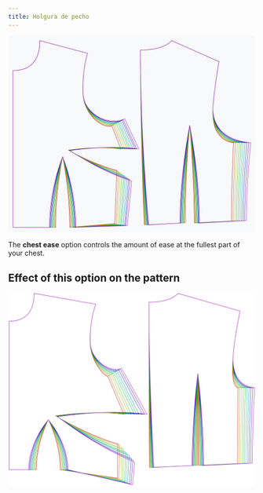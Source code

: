 ```yaml
---
title: Holgura de pecho
---
```


![The effect of the chest ease option on the pattern](sample.png)

The **chest ease** option controls the amount of ease at the fullest part of your chest.


## Effect of this option on the pattern
![This image shows the effect of this option by superimposing several variants that have a different value for this option](bella_chestease_sample.svg "Effect of this option on the pattern")